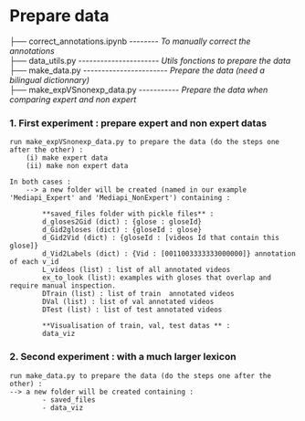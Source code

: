 # Prepare data

├── correct_annotations.ipynb   --------  _To manually correct the annotations_  
├── data_utils.py ----------------------  _Utils fonctions to prepare the data_   
├── make_data.py -----------------------  _Prepare the data (need a bilingual dictionnary)_  
├── make_expVSnonexp_data.py -----------  _Prepare the data when comparing expert and non expert_  

### 1. First experiment : prepare expert and non expert datas
    run make_expVSnonexp_data.py to prepare the data (do the steps one after the other) :
        (i) make expert data
        (ii) make non expert data

    In both cases :
        --> a new folder will be created (named in our example 'Mediapi_Expert' and 'Mediapi_NonExpert') containing :
    
            **saved_files folder with pickle files** :
            d_gloses2Gid (dict) : {glose : gloseId}
            d_Gid2gloses (dict) : {gloseId : glose}
            d_Gid2Vid (dict) : {gloseId : [videos Id that contain this glose]}
            d_Vid2Labels (dict) : {Vid : [0011003333333000000]} annotation of each v_id
            L_videos (list) : list of all annotated videos
            ex_to_look (list): examples with gloses that overlap and require manual inspection.
            DTrain (list) : list of train  annotated videos
            DVal (list) : list of val annotated videos
            DTest (list) : list of test annotated videos

            **Visualisation of train, val, test datas ** :
            data_viz

### 2. Second experiment : with a much larger lexicon
    run make_data.py to prepare the data (do the steps one after the other) :
    --> a new folder will be created containing :
            - saved_files
            - data_viz